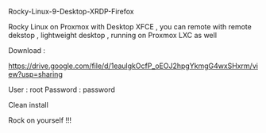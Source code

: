 Rocky-Linux-9-Desktop-XRDP-Firefox

Rocky Linux on Proxmox with Desktop XFCE , you can remote with remote dekstop , lightweight desktop , running on Proxmox LXC as well 

Download :

https://drive.google.com/file/d/1eaulgkOcfP_oEOJ2hpgYkmgG4wxSHxrm/view?usp=sharing

User : root
Password : password

Clean install

Rock on yourself !!! 



